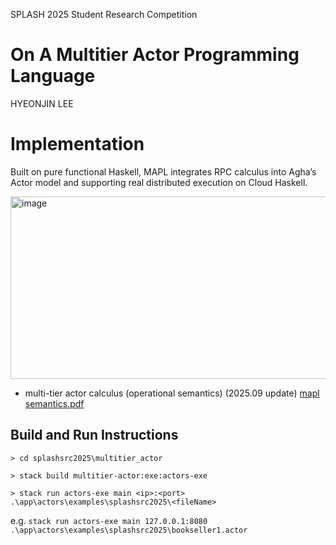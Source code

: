 SPLASH 2025 Student Research Competition


# On A Multitier Actor Programming Language

HYEONJIN LEE



# Implementation
Built on pure functional Haskell, MAPL integrates RPC calculus into Agha’s Actor model
and supporting real distributed execution on Cloud Haskell.

<img width="782" height="292" alt="image" src="https://github.com/user-attachments/assets/94782368-bb28-435a-aee8-f4d68a25344c" />

- multi-tier actor calculus (operational semantics) (2025.09 update)
  [mapl semantics.pdf](https://github.com/user-attachments/files/22930067/mapl.semantics.pdf)




## Build and Run Instructions

```
> cd splashsrc2025\multitier_actor

> stack build multitier-actor:exe:actors-exe

> stack run actors-exe main <ip>:<port> .\app\actors\examples\splashsrc2025\<fileName>
```
e.g. 
`stack run actors-exe main 127.0.0.1:8080 .\app\actors\examples\splashsrc2025\bookseller1.actor`
